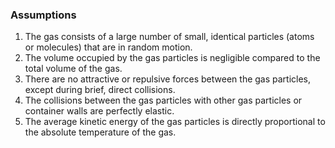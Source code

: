 ### Assumptions
1. The gas consists of a large number of small, identical particles (atoms or molecules) that are in random motion.
2. The volume occupied by the gas particles is negligible compared to the total volume of the gas.
3. There are no attractive or repulsive forces between the gas particles, except during brief, direct collisions.
4. The collisions between the gas particles with other gas particles or container walls are perfectly elastic.
5. The average kinetic energy of the gas particles is directly proportional to the absolute temperature of the gas.
